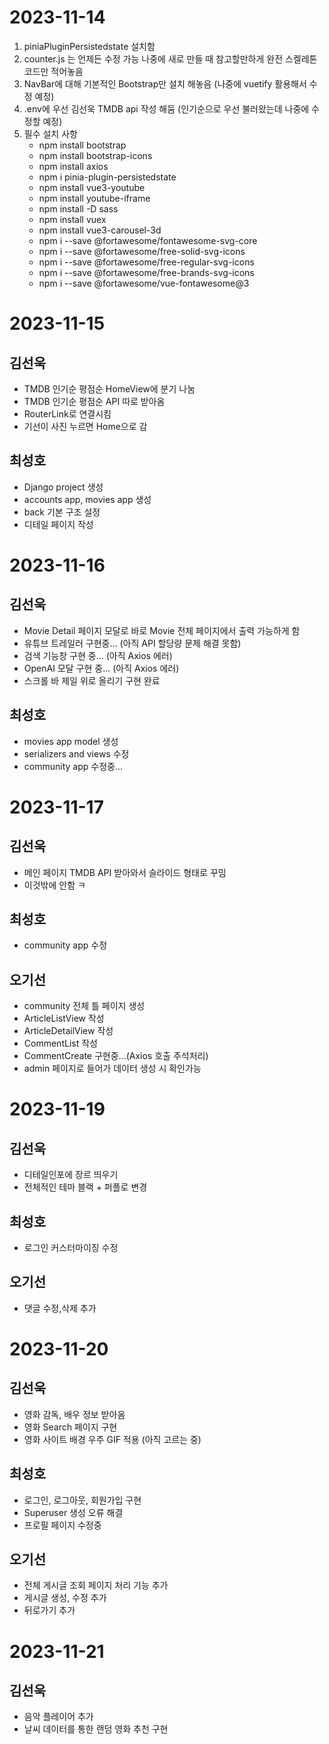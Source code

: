 # 2023-11-14

1. piniaPluginPersistedstate 설치함
2. counter.js 는 언제든 수정 가능 나중에 새로 만들 때 참고할만하게 완전 스켈레톤 코드만 적어놓음
3. NavBar에 대해 기본적인 Bootstrap만 설치 해놓음 (나중에 vuetify 활용해서 수정 예정)
4. .env에 우선 김선욱 TMDB api 작성 해둠 (인기순으로 우선 불러왔는데 나중에 수정할 예정)
5. 필수 설치 사항
   - npm install bootstrap
   - npm install bootstrap-icons
   - npm install axios
   - npm i pinia-plugin-persistedstate
   - npm install vue3-youtube
   - npm install youtube-iframe
   - npm install -D sass
   - npm install vuex
   - npm install vue3-carousel-3d
   - npm i --save @fortawesome/fontawesome-svg-core
   - npm i --save @fortawesome/free-solid-svg-icons
   - npm i --save @fortawesome/free-regular-svg-icons
   - npm i --save @fortawesome/free-brands-svg-icons
   - npm i --save @fortawesome/vue-fontawesome@3

# 2023-11-15

## 김선욱
- TMDB 인기순 평점순 HomeView에 분기 나눔
- TMDB 인기순 평점순 API 따로 받아옴
- RouterLink로 연결시킴
- 기선이 사진 누르면 Home으로 감

## 최성호
- Django project 생성
- accounts app, movies app 생성
- back 기본 구조 설정
- 디테일 페이지 작성


# 2023-11-16

## 김선욱
- Movie Detail 페이지 모달로 바로 Movie 전체 페이지에서 출력 가능하게 함
- 유튜브 트레일러 구현중... (아직 API 할당량 문제 해결 못함)
- 검색 기능창 구현 중... (아직 Axios 에러)
- OpenAI 모달 구현 중... (아직 Axios 에러)
- 스크롤 바 제일 위로 올리기 구현 완료

## 최성호
- movies app model 생성
- serializers and views 수정
- community app 수정중...


# 2023-11-17

## 김선욱
- 메인 페이지 TMDB API 받아와서 슬라이드 형태로 꾸밈
- 이것밖에 안함 ㅋ

## 최성호
- community app 수정

## 오기선
- community 전체 틀 페이지 생성
- ArticleListView 작성
- ArticleDetailView 작성
- CommentList 작성
- CommentCreate 구현중...(Axios 호출 주석처리)
- admin 페이지로 들어가 데이터 생성 시 확인가능


# 2023-11-19

## 김선욱
- 디테일인포에 장르 띄우기
- 전체적인 테마 블랙 + 퍼플로 변경

## 최성호
- 로그인 커스터마이징 수정
  
## 오기선
- 댓글 수정,삭제 추가


# 2023-11-20

## 김선욱
- 영화 감독, 배우 정보 받아옴
- 영화 Search 페이지 구현
- 영화 사이트 배경 우주 GIF 적용 (아직 고르는 중)
  
## 최성호
- 로그인, 로그아웃, 회원가입 구현
- Superuser 생성 오류 해결
- 프로필 페이지 수정중

## 오기선
- 전체 게시글 조회 페이지 처리 기능 추가
- 게시글 생성, 수정 추가
- 뒤로가기 추가

# 2023-11-21

## 김선욱
- 음악 플레이어 추가
- 날씨 데이터를 통한 랜덤 영화 추천 구현
